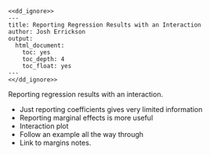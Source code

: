 ~~~~
<<dd_ignore>>
---
title: Reporting Regression Results with an Interaction
author: Josh Errickson
output:
  html_document:
    toc: yes
    toc_depth: 4
    toc_float: yes
---
<</dd_ignore>>
~~~~

Reporting regression results with an interaction.

- Just reporting coefficients gives very limited information
- Reporting marginal effects is more useful
- Interaction plot
- Follow an example all the way through
- Link to margins notes.
